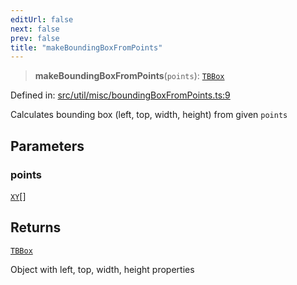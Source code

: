 ```yaml
---
editUrl: false
next: false
prev: false
title: "makeBoundingBoxFromPoints"
---
```


> **makeBoundingBoxFromPoints**(`points`): [`TBBox`](/api/type-aliases/tbbox/)

Defined in: [src/util/misc/boundingBoxFromPoints.ts:9](https://github.com/fabricjs/fabric.js/blob/9a792f4b7b8031f02ec7ea4ce8c99f810e45cfec/src/util/misc/boundingBoxFromPoints.ts#L9)

Calculates bounding box (left, top, width, height) from given `points`

## Parameters

### points

[`XY`](/api/interfaces/xy/)[]

## Returns

[`TBBox`](/api/type-aliases/tbbox/)

Object with left, top, width, height properties
